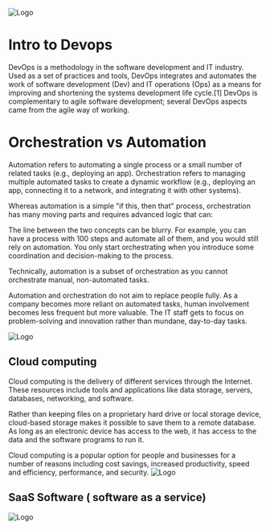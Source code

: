 ![Logo](https://th.bing.com/th/id/OIP.vik4n25Q9SVCQrxT_IBImwHaE3?pid=ImgDet&rs=1)


# Intro to Devops


DevOps is a methodology in the software development and IT industry. Used as a set of practices and tools, DevOps integrates and automates the work of software development (Dev) and IT operations (Ops) as a means for improving and shortening the systems development life cycle.[1] DevOps is complementary to agile software development; several DevOps aspects came from the agile way of working.

#  Orchestration vs Automation
Automation refers to automating a single process or a small number of related tasks (e.g., deploying an app). Orchestration refers to managing multiple automated tasks to create a dynamic workflow (e.g., deploying an app, connecting it to a network, and integrating it with other systems).

Whereas automation is a simple "if this, then that" process, orchestration has many moving parts and requires advanced logic that can:

The line between the two concepts can be blurry. For example, you can have a process with 100 steps and automate all of them, and you would still rely on automation. You only start orchestrating when you introduce some coordination and decision-making to the process.

Technically, automation is a subset of orchestration as you cannot orchestrate manual, non-automated tasks.

Automation and orchestration do not aim to replace people fully. As a company becomes more reliant on automated tasks, human involvement becomes less frequent but more valuable. The IT staff gets to focus on problem-solving and innovation rather than mundane, day-to-day tasks.

![Logo](https://research.aimultiple.com/wp-content/uploads/2022/06/orchestration-vs-automation.png)


## Cloud computing
 Cloud computing is the delivery of different services through the Internet. These resources include tools and applications like data storage, servers, databases, networking, and software.

Rather than keeping files on a proprietary hard drive or local storage device, cloud-based storage makes it possible to save them to a remote database. As long as an electronic device has access to the web, it has access to the data and the software programs to run it.

Cloud computing is a popular option for people and businesses for a number of reasons including cost savings, increased productivity, speed and efficiency, performance, and security. 
![Logo](https://th.bing.com/th/id/R.e6c7f7622faea0f414407fac3b855112?rik=pOjeI1mqk3bIIg&riu=http%3a%2f%2fuldissprogis.files.wordpress.com%2f2014%2f05%2fcloud-computing3.jpg&ehk=60NCOem4bbwURr9gFwbS3KfZw2Rbb6Hkbp7Dch%2bOMpU%3d&risl=&pid=ImgRaw&r=0)

## SaaS Software ( software as a service)

![Logo](https://www.atlantic.net/wp-content/themes/anet/img/what-is/saas/what-is-saas-14.jpg)
